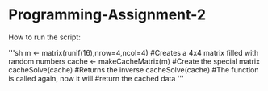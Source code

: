 # Programming-Assignment-2

How to run the script:

'''sh
m <- matrix(runif(16),nrow=4,ncol=4)  #Creates a 4x4 matrix filled with random numbers
cache <- makeCacheMatrix(m)           #Create the special matrix
cacheSolve(cache)                     #Returns the inverse
cacheSolve(cache)                     #The function is called again, now it will
                                      #return the cached data
'''

